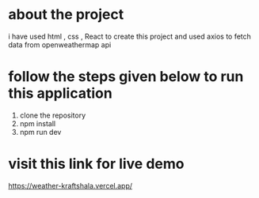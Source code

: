 
# about the project
   i have used html , css , React to create this project and used axios to fetch data from openweathermap api

# follow the steps given below to run this application
   1. clone the repository
   2. npm install
   3. npm run dev

# visit this link for live demo
   https://weather-kraftshala.vercel.app/
